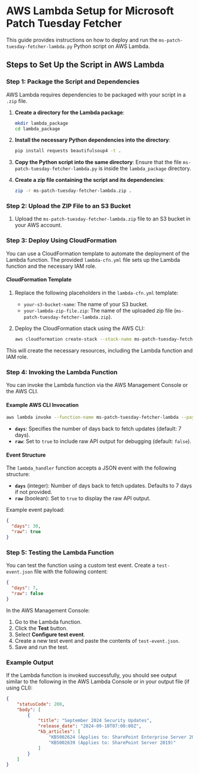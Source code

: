 # AWS Lambda Setup for Microsoft Patch Tuesday Fetcher

This guide provides instructions on how to deploy and run the `ms-patch-tuesday-fetcher-lambda.py` Python script on AWS Lambda.

## Steps to Set Up the Script in AWS Lambda

### Step 1: Package the Script and Dependencies

AWS Lambda requires dependencies to be packaged with your script in a `.zip` file.

1. **Create a directory for the Lambda package**:

    ```bash
    mkdir lambda_package
    cd lambda_package
    ```

2. **Install the necessary Python dependencies into the directory**:

    ```bash
    pip install requests beautifulsoup4 -t .
    ```

3. **Copy the Python script into the same directory**:
    Ensure that the file `ms-patch-tuesday-fetcher-lambda.py` is inside the `lambda_package` directory.

4. **Create a zip file containing the script and its dependencies**:

    ```bash
    zip -r ms-patch-tuesday-fetcher-lambda.zip .
    ```

### Step 2: Upload the ZIP File to an S3 Bucket

1. Upload the `ms-patch-tuesday-fetcher-lambda.zip` file to an S3 bucket in your AWS account.

### Step 3: Deploy Using CloudFormation

You can use a CloudFormation template to automate the deployment of the Lambda function. The provided `lambda-cfn.yml` file sets up the Lambda function and the necessary IAM role.

#### CloudFormation Template

1. Replace the following placeholders in the `lambda-cfn.yml` template:
   - `your-s3-bucket-name`: The name of your S3 bucket.
   - `your-lambda-zip-file.zip`: The name of the uploaded zip file (`ms-patch-tuesday-fetcher-lambda.zip`).

2. Deploy the CloudFormation stack using the AWS CLI:

    ```bash
    aws cloudformation create-stack --stack-name ms-patch-tuesday-fetcher --template-body file://lambda-cfn.yml --capabilities CAPABILITY_NAMED_IAM
    ```

This will create the necessary resources, including the Lambda function and IAM role.

### Step 4: Invoking the Lambda Function

You can invoke the Lambda function via the AWS Management Console or the AWS CLI.

#### Example AWS CLI Invocation

```bash
aws lambda invoke --function-name ms-patch-tuesday-fetcher-lambda --payload '{"days": 30, "raw": false}' output.json
```

- **`days`**: Specifies the number of days back to fetch updates (default: 7 days).
- **`raw`**: Set to `true` to include raw API output for debugging (default: `false`).

#### Event Structure

The `lambda_handler` function accepts a JSON event with the following structure:

- **`days`** (integer): Number of days back to fetch updates. Defaults to 7 days if not provided.
- **`raw`** (boolean): Set to `true` to display the raw API output.

Example event payload:

```json
{
  "days": 30,
  "raw": true
}
```

### Step 5: Testing the Lambda Function

You can test the function using a custom test event. Create a `test-event.json` file with the following content:

```json
{
  "days": 7,
  "raw": false
}
```

In the AWS Management Console:

1. Go to the Lambda function.
2. Click the **Test** button.
3. Select **Configure test event**.
4. Create a new test event and paste the contents of `test-event.json`.
5. Save and run the test.

### Example Output

If the Lambda function is invoked successfully, you should see output similar to the following in the AWS Lambda Console or in your output file (if using CLI):

```json
{
    "statusCode": 200,
    "body": [
        {
            "title": "September 2024 Security Updates",
            "release_date": "2024-09-10T07:00:00Z",
            "kb_articles": [
                "KB5002624 (Applies to: SharePoint Enterprise Server 2016)",
                "KB5002639 (Applies to: SharePoint Server 2019)"
            ]
        }
    ]
}
```
